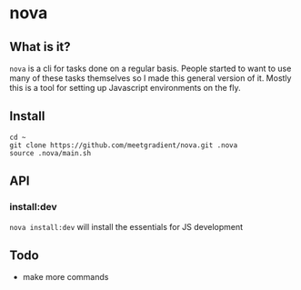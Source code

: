 # nova

## What is it?
`nova` is a cli for tasks done on a regular basis. People started to want
to use many of these tasks themselves so I made this general version of it.
Mostly this is a tool for setting up Javascript environments on the fly.

## Install
```
cd ~
git clone https://github.com/meetgradient/nova.git .nova
source .nova/main.sh
```

## API
### install:dev
`nova install:dev` will install the essentials for JS development

## Todo
* make more commands